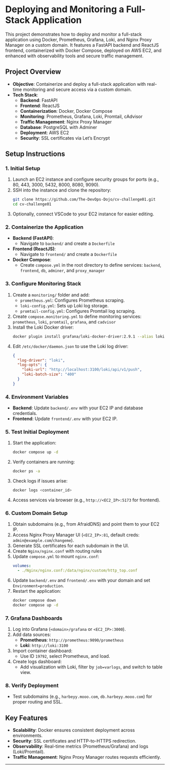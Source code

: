 # Deploying and Monitoring a Full-Stack Application

This project demonstrates how to deploy and monitor a full-stack application using Docker, Prometheus, Grafana, Loki, and Nginx Proxy Manager on a custom domain. It features a FastAPI backend and ReactJS frontend, containerized with Docker Compose, deployed on AWS EC2, and enhanced with observability tools and secure traffic management.

## Project Overview

- **Objective**: Containerize and deploy a full-stack application with real-time monitoring and secure access via a custom domain.
- **Tech Stack**:
  - **Backend**: FastAPI
  - **Frontend**: ReactJS
  - **Containerization**: Docker, Docker Compose
  - **Monitoring**: Prometheus, Grafana, Loki, Promtail, cAdvisor
  - **Traffic Management**: Nginx Proxy Manager
  - **Database**: PostgreSQL with Adminer
  - **Deployment**: AWS EC2
  - **Security**: SSL certificates via Let’s Encrypt

## Setup Instructions

### 1. Initial Setup
1. Launch an EC2 instance and configure security groups for ports (e.g., 80, 443, 3000, 5432, 8000, 8080, 9090).
2. SSH into the instance and clone the repository:
   ```bash
   git clone https://github.com/The-DevOps-Dojo/cv-challenge01.git
   cd cv-challenge01
   ```
3. Optionally, connect VSCode to your EC2 instance for easier editing.

### 2. Containerize the Application
- **Backend (FastAPI)**:
  - Navigate to `backend/` and create a `Dockerfile` 
- **Frontend (ReactJS)**:
  - Navigate to `frontend/` and create a `Dockerfile` 
- **Docker Compose**:
  - Create `compose.yml` in the root directory to define services: `backend`, `frontend`, `db`, `adminer`, and `proxy_manager` 

### 3. Configure Monitoring Stack
1. Create a `monitoring/` folder and add:
   - `prometheus.yml`: Configures Prometheus scraping.
   - `loki-config.yml`: Sets up Loki log storage.
   - `promtail-config.yml`: Configures Promtail log scraping.
2. Create `compose.monitoring.yml` to define monitoring services: `prometheus`, `loki`, `promtail`, `grafana`, and `cadvisor` 
3. Install the Loki Docker driver:
   ```bash
   docker plugin install grafana/loki-docker-driver:2.9.1 --alias loki --grant-all-permissions
   ```
4. Edit `/etc/docker/daemon.json` to use the Loki log driver:
   ```json
   {
     "log-driver": "loki",
     "log-opts": {
       "loki-url": "http://localhost:3100/loki/api/v1/push",
       "loki-batch-size": "400"
     }
   }
   ```

### 4. Environment Variables
- **Backend**: Update `backend/.env` with your EC2 IP and database credentials.
- **Frontend**: Update `frontend/.env` with your EC2 IP.

### 5. Test Initial Deployment
1. Start the application:
   ```bash
   docker compose up -d
   ```
2. Verify containers are running:
   ```bash
   docker ps -a
   ```
3. Check logs if issues arise:
   ```bash
   docker logs <container_id>
   ```
4. Access services via browser (e.g., `http://<EC2_IP>:5173` for frontend).

### 6. Custom Domain Setup
1. Obtain subdomains (e.g., from AfraidDNS) and point them to your EC2 IP.
2. Access Nginx Proxy Manager UI (`<EC2_IP>:81`, default creds: `admin@example.com`/`changeme`).
3. Generate SSL certificates for each subdomain in the UI.
4. Create `Nginx/nginx.conf` with routing rules 
5. Update `compose.yml` to mount `nginx.conf`:
   ```yaml
   volumes:
     - ./Nginx/nginx.conf:/data/nginx/custom/http_top.conf
   ```
6. Update `backend/.env` and `frontend/.env` with your domain and set `Environment=production`.
7. Restart the application:
   ```bash
   docker compose down
   docker compose up -d
   ```

### 7. Grafana Dashboards
1. Log into Grafana (`<domain>/grafana` or `<EC2_IP>:3000`).
2. Add data sources:
   - **Prometheus**: `http://prometheus:9090/prometheus`
   - **Loki**: `http://loki:3100`
3. Import container dashboard:
   - Use ID `19792`, select Prometheus, and load.
4. Create logs dashboard:
   - Add visualization with Loki, filter by `job=varlogs`, and switch to table view.

### 8. Verify Deployment
- Test subdomains (e.g., `harbeyy.mooo.com`, `db.harbeyy.mooo.com`) for proper routing and SSL.

## Key Features
- **Scalability**: Docker ensures consistent deployment across environments.
- **Security**: SSL certificates and HTTP-to-HTTPS redirection.
- **Observability**: Real-time metrics (Prometheus/Grafana) and logs (Loki/Promtail).
- **Traffic Management**: Nginx Proxy Manager routes requests efficiently.

---

